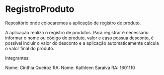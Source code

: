 # RegistroProduto
Repositório onde colocaremos a aplicação de registro de produto.

A aplicação realiza o registro de produtos. Para registrar é necessário informar o nome ou código do produto, valor e caso possua desconto, é possível incluir o valor do desconto e a aplicação automaticamente calcula o valor final do produto. 

Integrantes:

Nome: Cinthia Queiroz   RA:
Nome: Kathleen Saraiva  RA: 1601110

